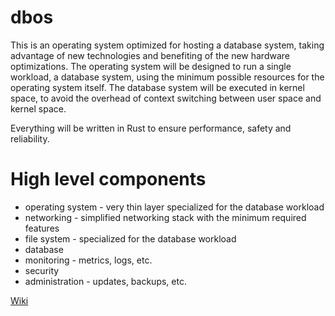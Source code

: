 # dbos

This is an operating system optimized for hosting a database system, taking advantage of new technologies and benefiting of the new hardware optimizations. The operating system will be designed to run a single workload, a database system, using the minimum possible resources for the operating system itself. The database system will be executed in kernel space, to avoid the overhead of context switching between user space and kernel space.

Everything will be written in Rust to ensure performance, safety and reliability.

# High level components
- operating system - very thin layer specialized for the database workload
- networking - simplified networking stack with the minimum required features
- file system - specialized for the database workload
- database
- monitoring - metrics, logs, etc.
- security
- administration - updates, backups, etc.

[Wiki](https://github.com/radumarias/dbos/wiki)


